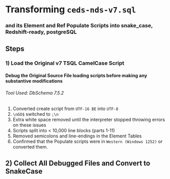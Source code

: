# Transforming `ceds-nds-v7.sql` 
### and its Element and Ref Populate Scripts into snake_case, Redshift-ready, postgreSQL

## Steps

### 1) Load the Original v7 TSQL CamelCase Script
#### Debug the Original Source File loading scripts before making any substantive modifications
###### Tool Used: DbSchema 7.5.2
1) Converted create script from `UTF-16 BE` into `UTF-8`
2) `\nGO$` switched to `;\n`
3) Extra white space removed until the interpreter stopped throwing errors on these issues
4) Scripts split into < 10,000 line blocks (parts 1-11)
5) Removed semicolons and line-endings in the Element Tables
6) Confirmed that the Populate scripts were in `Western (Windows 1252)` or converted them.

## 2) Collect All Debugged Files and Convert to SnakeCase
